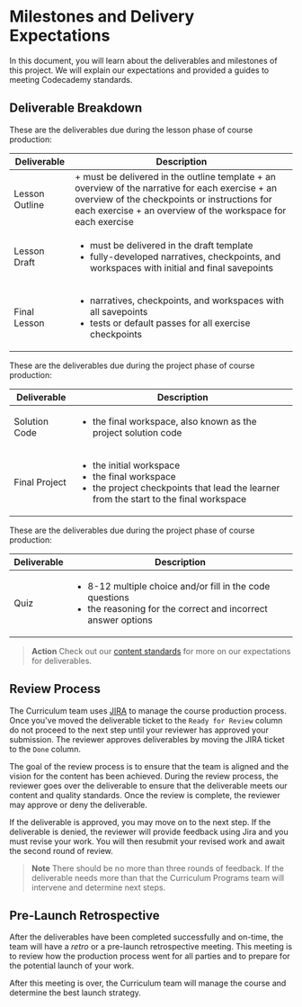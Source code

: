 # Milestones and Delivery Expectations
In this document, you will learn about the deliverables and milestones of this project. We will explain our expectations and provided a guides to meeting Codecademy standards.

## Deliverable Breakdown
These are the deliverables due during the lesson phase of course production:

|  Deliverable | Description  |
| ------------ | ------------ |
| Lesson Outline  |  + must be delivered in the outline template + an overview of the narrative for each exercise + an overview of the checkpoints or instructions for each exercise + an overview of the workspace for each exercise |
| Lesson Draft  | <ul><li>must be delivered in the draft template</li><li>fully-developed narratives, checkpoints, and workspaces with initial and final savepoints</li></ul>|
| Final Lesson  | <ul><li>narratives, checkpoints, and workspaces with all savepoints</li><li>tests or default passes for all exercise checkpoints</li></ul>  |

These are the deliverables due during the project phase of course production:

|  Deliverable | Description  |
| ------------ | ------------ |
| Solution Code  |  <ul><li>the final workspace, also known as the project solution code</li></ul> |
| Final Project  | <ul><li>the initial workspace</li><li>the final workspace</li><li>the project checkpoints that lead the learner from the start to the final workspace</li></ul>|

These are the deliverables due during the project phase of course production:

|  Deliverable | Description  |
| ------------ | ------------ |
| Quiz  |  <ul><li>8-12 multiple choice and/or fill in the code questions</li><li>the reasoning for the correct and incorrect answer options</li></ul> |

> __Action__ Check out our [content standards](http://codecademy-curriculum-documentation.s3-website-us-east-1.amazonaws.com/) for more on our expectations for deliverables.

## Review Process
The Curriculum team uses [JIRA](https://codecademy.atlassian.net/secure/RapidBoard.jspa?projectKey=CPD&rapidView=99) to manage the course production process. Once you've moved the deliverable ticket to the `Ready for Review` column do not proceed to the next step until your reviewer has approved your submission. The reviewer approves deliverables by moving the JIRA ticket to the `Done` column.

The goal of the review process is to ensure that the team is aligned and the vision for the content has been achieved. During the review process, the reviewer goes over the deliverable to ensure that the deliverable meets our content and quality standards. Once the review is complete, the reviewer may approve or deny the deliverable.

If the deliverable is approved, you may move on to the next step. If the deliverable is denied, the reviewer will provide feedback using Jira and you must revise your work. You will then resubmit your revised work and await the second round of review. 

>__Note__ There should be no more than three rounds of feedback. If the deliverable needs more than that the Curriculum Programs team will intervene and determine next steps.

## Pre-Launch Retrospective
After the deliverables have been completed successfully and on-time, the team will have a _retro_ or a pre-launch retrospective meeting. This meeting is to review how the production process went for all parties and to prepare for the potential launch of your work.

After this meeting is over, the Curriculum team will manage the course and determine the best launch strategy.

